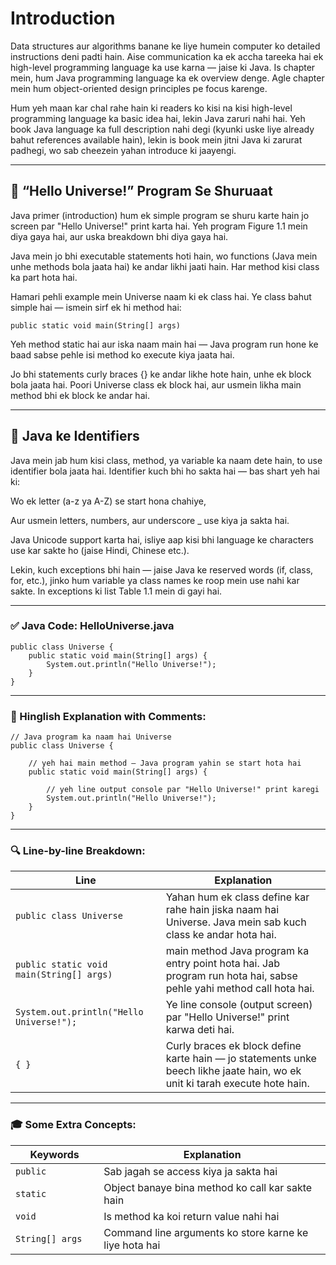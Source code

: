 # Introduction
Data structures aur algorithms banane ke liye humein computer ko detailed instructions deni padti hain. Aise communication ka ek accha tareeka hai ek high-level programming language ka use karna — jaise ki Java. Is chapter mein, hum Java programming language ka ek overview denge. Agle chapter mein hum object-oriented design principles pe focus karenge.

Hum yeh maan kar chal rahe hain ki readers ko kisi na kisi high-level programming language ka basic idea hai, lekin Java zaruri nahi hai. Yeh book Java language ka full description nahi degi (kyunki uske liye already bahut references available hain), lekin is book mein jitni Java ki zarurat padhegi, wo sab cheezein yahan introduce ki jaayengi.

---

## 🔸 “Hello Universe!” Program Se Shuruaat

Java primer (introduction) hum ek simple program se shuru karte hain jo screen par "Hello Universe!" print karta hai. Yeh program Figure 1.1 mein diya gaya hai, aur uska breakdown bhi diya gaya hai.

Java mein jo bhi executable statements hoti hain, wo functions (Java mein unhe methods bola jaata hai) ke andar likhi jaati hain. Har method kisi class ka part hota hai.

Hamari pehli example mein Universe naam ki ek class hai. Ye class bahut simple hai — ismein sirf ek hi method hai:
```
public static void main(String[] args)
```
Yeh method static hai aur iska naam main hai — Java program run hone ke baad sabse pehle isi method ko execute kiya jaata hai.

Jo bhi statements curly braces {} ke andar likhe hote hain, unhe ek block bola jaata hai. Poori Universe class ek block hai, aur usmein likha main method bhi ek block ke andar hai.

-----------------------------------------------------------------------

## 🔸 Java ke Identifiers

Java mein jab hum kisi class, method, ya variable ka naam dete hain, to use identifier bola jaata hai. Identifier kuch bhi ho sakta hai — bas shart yeh hai ki:

Wo ek letter (a-z ya A-Z) se start hona chahiye,

Aur usmein letters, numbers, aur underscore _ use kiya ja sakta hai.

Java Unicode support karta hai, isliye aap kisi bhi language ke characters use kar sakte ho (jaise Hindi, Chinese etc.).

Lekin, kuch exceptions bhi hain — jaise Java ke reserved words (if, class, for, etc.), jinko hum variable ya class names ke roop mein use nahi kar sakte. In exceptions ki list Table 1.1 mein di gayi hai.

-----------------------------------------------------------------------

### ✅ Java Code: HelloUniverse.java
```
public class Universe {
    public static void main(String[] args) {
        System.out.println("Hello Universe!");
    }
}
```
---
### 🧠 Hinglish Explanation with Comments:

```
// Java program ka naam hai Universe
public class Universe {

    // yeh hai main method — Java program yahin se start hota hai
    public static void main(String[] args) {

        // yeh line output console par "Hello Universe!" print karegi
        System.out.println("Hello Universe!");
    }
}
```

---

### 🔍 Line-by-line Breakdown:

| **Line**                                | **Explanation**                                                                 |
|-----------------------------------------|---------------------------------------------------------------------------------------------|
| `public class Universe`                 | Yahan hum ek class define kar rahe hain jiska naam hai Universe. Java mein sab kuch class ke andar hota hai. |
| `public static void main(String[] args)`| main method Java program ka entry point hota hai. Jab program run hota hai, sabse pehle yahi method call hota hai. |
| `System.out.println("Hello Universe!");`| Ye line console (output screen) par "Hello Universe!" print karwa deti hai.               |
| `{ }`                                   | Curly braces ek block define karte hain — jo statements unke beech likhe jaate hain, wo ek unit ki tarah execute hote hain. |

---
### 🎓 Some Extra Concepts:

| **Keywords**                                | **Explanation**                               |
|---------------------------------------------|---------------------------------------------------------------|
| `public`                 | Sab jagah se access kiya ja sakta hai |
| `static`| Object banaye bina method ko call kar sakte hain|
| `void`| Is method ka koi return value nahi hai |
| `String[] args	` |Command line arguments ko store karne ke liye hota hai|
